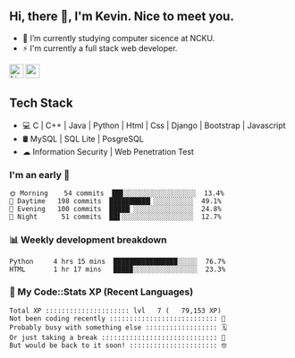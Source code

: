 ## Hi, there 👋, I'm Kevin. Nice to meet you.

- 🌱 I’m currently studying computer sicence at NCKU.
- ⚡ I'm currently a full stack web developer.

<a href="https://www.linkedin.com/in/kevin12686/"><img alt="LinkedIn" src="https://img.shields.io/badge/linkedin%20-%230077B5.svg?&style=for-the-badge&logo=linkedin&logoColor=white" height=25></a>
<a href="https://www.instagram.com/kevin12686/"><img src="https://img.shields.io/badge/instagram-3f729b?&style=for-the-badge&logo=instagram&logoColor=white" height=25></a>

## Tech Stack

* 💻 C | C++ | Java | Python | Html | Css | Django | Bootstrap | Javascript
* 🛢️ MySQL | SQL Lite | PosgreSQL
* ☁ Information Security | Web Penetration Test

### I'm an early 🐤

<!-- early_bird start -->

```text
🌞 Morning    54 commits  ██▊░░░░░░░░░░░░░░░░░░  13.4%
🌆 Daytime   198 commits  ██████████▎░░░░░░░░░░  49.1%
🌃 Evening   100 commits  █████▏░░░░░░░░░░░░░░░  24.8%
🌙 Night      51 commits  ██▋░░░░░░░░░░░░░░░░░░  12.7%
```

<!-- early_bird end -->

### 📊 Weekly development breakdown

<!-- code_time start -->

```text
Python     4 hrs 15 mins  ████████████████░░░░░  76.7%
HTML       1 hr 17 mins   ████▉░░░░░░░░░░░░░░░░  23.3%
```

<!-- code_time end -->

### 🧰 My Code::Stats XP (Recent Languages)

<!-- codestats start -->

```text
Total XP ::::::::::::::::::::: lvl   7 (   79,153 XP) 
Not been coding recently ::::::::::::::::::::::::::: 🙈
Probably busy with something else :::::::::::::::::: 🗓
Or just taking a break ::::::::::::::::::::::::::::: 🌴
But would be back to it soon! :::::::::::::::::::::: 🤓
```

<!-- codestats end -->
